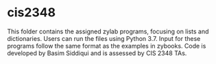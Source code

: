 # cis2348
This folder contains the assigned zylab programs, focusing on lists and dictionaries.
Users can run the files using Python 3.7.
Input for these programs follow the same format as the examples in zybooks.
Code is developed by Basim Siddiqui and is assessed by CIS 2348 TAs.

